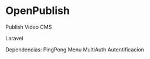 OpenPublish
===========

Publish Video CMS

Laravel

Dependencias:
PingPong Menu
MultiAuth Autentificacion
